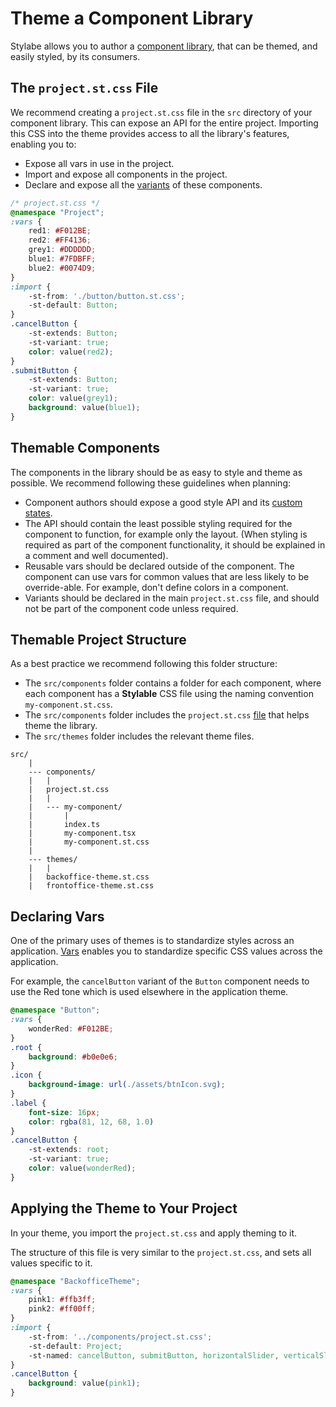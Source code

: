 # Theme a Component Library

Stylabe allows you to author a [component library](), that can be themed, and easily styled, by its consumers.  

## The `project.st.css` File

We recommend creating a `project.st.css` file in the `src` directory of your component library. This can expose an API for the entire project. Importing this CSS into the theme provides access to all the library's features, enabling you to: 

* Expose all vars in use in the project.
* Import and expose all components in the project.
* Declare and expose all the [variants](../references/variants.md) of these components.

```css
/* project.st.css */
@namespace "Project";
:vars {
    red1: #F012BE;
    red2: #FF4136;
    grey1: #DDDDDD;
    blue1: #7FDBFF;
    blue2: #0074D9;
}
:import {
    -st-from: './button/button.st.css';
    -st-default: Button;
}
.cancelButton {
    -st-extends: Button;
    -st-variant: true;
    color: value(red2);
}
.submitButton {
    -st-extends: Button;
    -st-variant: true;
    color: value(grey1);
    background: value(blue1);
}
```

## Themable Components

The components in the library should be as easy to style and theme as possible. We recommend following these guidelines when planning: 

* Component authors should expose a good style API and its [custom states](../references/pseudo-classes.md). 
* The API should contain the least possible styling required for the component to function, for example only the layout. (When styling is required as part of the component functionality, it should be explained in a comment and well documented).
* Reusable vars should be declared outside of the component. The component can use vars for common values that are less likely to be override-able. For example, don't define colors in a component.
* Variants should be declared in the main `project.st.css` file, and should not be part of the component code unless required.

## Themable Project Structure

As a best practice we recommend following this folder structure:

* The `src/components` folder contains a folder for each component, where each component has a **Stylable** CSS file using the naming convention `my-component.st.css`.
* The `src/components` folder includes the `project.st.css` [file](#the-project-file) that helps theme the library.
* The `src/themes` folder includes the relevant theme files.

```
src/
    |
    --- components/
    |   |
    |   project.st.css
    |   |
    |   --- my-component/
    |       |
    |       index.ts
    |       my-component.tsx
    |       my-component.st.css
    |
    --- themes/
    |   |
    |   backoffice-theme.st.css
    |   frontoffice-theme.st.css
```
## Declaring Vars

One of the primary uses of themes is to standardize styles across an application. [Vars](../references/variables.md) enables you to standardize specific CSS values across the application.

For example, the `cancelButton` variant of the `Button` component needs to use the Red tone which is used elsewhere in the application theme.

```css
@namespace "Button";
:vars {
    wonderRed: #F012BE;
}
.root {
    background: #b0e0e6;
}
.icon {
    background-image: url(./assets/btnIcon.svg);
}
.label {
    font-size: 16px;
    color: rgba(81, 12, 68, 1.0)
}
.cancelButton {
    -st-extends: root;
    -st-variant: true;
    color: value(wonderRed);
}
```

## Applying the Theme to Your Project

In your theme, you import the `project.st.css` and apply theming to it.

The structure of this file is very similar to the `project.st.css`, and sets all values specific to it. 

```css
@namespace "BackofficeTheme";
:vars {
    pink1: #ffb3ff;
    pink2: #ff00ff;
}
:import {
    -st-from: '../components/project.st.css';
    -st-default: Project;
    -st-named: cancelButton, submitButton, horizontalSlider, verticalSlider;
}
.cancelButton {
    background: value(pink1);
}
```
